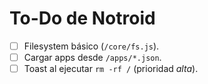 # To-Do de Notroid
- [ ] Filesystem básico (`/core/fs.js`).
- [ ] Cargar apps desde `/apps/*.json`.
- [ ] Toast al ejecutar `rm -rf /` (prioridad *alta*).